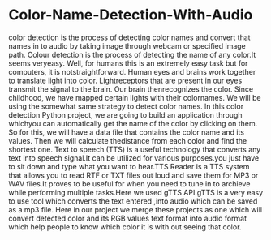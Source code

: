 # Color-Name-Detection-With-Audio
color detection is the  process of detecting color names and convert that names in to audio by taking image through webcam or specified image path.
Colour detection is the process of detecting the name of any color.It seems veryeasy. Well, for humans this is an extremely easy task but for computers, it is notstraightforward. Human eyes and brains work together to translate light into color. Lightreceptors that are present in our eyes transmit the signal to the brain. Our brain thenrecognizes the color. Since childhood, we have mapped certain lights with their colornames. We will be using the somewhat same strategy to detect color names.
ln this color detection Python project, we are going to build an application through whichyou can automatically get the name of the color by clicking on them. So for this, we will
have a data file that contains the color name and its values. Then we will calculate thedistance from each color and find the shortest one.
Text to speech (TTS) is a useful technology that converts any text into speech signal.It can be utilized for various purposes.you just have to sit down and type 
what you want to hear.TTS Reader is a TTS system that allows you to read RTF or TXT files out loud and save them for MP3 or WAV files.It proves to be useful for when you 
need to tune in to archieve while performing multiple tasks.Here we used gTTS API.gTTS is a very easy to use tool which converts the text entered ,into audio which can 
be saved as a mp3 file.
	Here in our project we merge these projects as one which will convert detected color and its RGB values text format into audio format which help people to know which 
  color it is with out seeing that color. 
